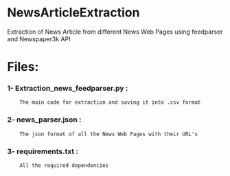 # NewsArticleExtraction
Extraction of News Article from different News Web Pages using feedparser and Newspaper3k API

# Files:
### 1- Extraction_news_feedparser.py : 
        The main code for extraction and saving it into .csv format 
### 2- news_parser.json : 
        The json format of all the News Web Pages with their URL's
### 3- requirements.txt : 
        All the required dependencies
